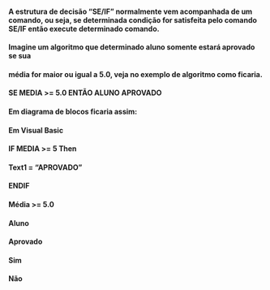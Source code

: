 #### A estrutura de decisão “SE/IF” normalmente vem acompanhada de um comando, ou seja, se determinada condição for satisfeita pelo comando SE/IF então execute determinado comando.

#### Imagine um algoritmo que determinado aluno somente estará aprovado se sua
#### média for maior ou igual a 5.0, veja no exemplo de algoritmo como ficaria.

#### SE MEDIA >= 5.0 ENTÃO ALUNO APROVADO

#### Em diagrama de blocos ficaria assim:

#### Em Visual Basic

#### IF MEDIA >= 5 Then

#### Text1 = “APROVADO”

#### ENDIF

#### Média >= 5.0

#### Aluno

#### Aprovado
#### Sim
#### Não